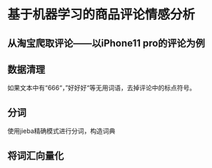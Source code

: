 # 基于机器学习的商品评论情感分析

## 从淘宝爬取评论——以iPhone11 pro的评论为例

## 数据清理
如果文本中有“666“，”好好好“等无用词语，去掉评论中的标点符号。

## 分词
使用jieba精确模式进行分词，构造词典

## 将词汇向量化

